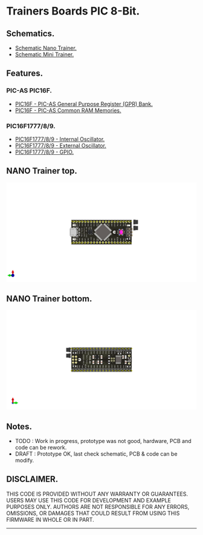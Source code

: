 # Trainers Boards PIC 8-Bit.

## Schematics.

- [Schematic Nano Trainer.](https://github.com/tronixio/trainers-pic8bit/blob/main/Kicad/nano/pdf/schematic.pdf)
- [Schematic Mini Trainer.](https://github.com/tronixio/trainers-pic8bit/blob/main/Kicad/mini/pdf/schematic.pdf)

<!-- ## PIC 8-Bit MCU Features. -->

<!-- - [PIC16F1777/8/9 Features](https://github.com/tronixio/trainers-pic8bit/tree/main/features#readme) -->

## Features.

### PIC-AS PIC16F.

- [PIC16F - PIC-AS General Purpose Register (GPR) Bank.](https://github.com/tronixio/trainers-pic8bit/blob/main/Features/pic16f/gpr.md)
- [PIC16F - PIC-AS Common RAM Memories.](https://github.com/tronixio/trainers-pic8bit/blob/main/Features/pic16f/ram.md)

### PIC16F1777/8/9.

- [PIC16F1777/8/9 - Internal Oscillator.](https://github.com/tronixio/trainers-pic8bit/blob/main/Features/pic16f177x/intosc.md)
- [PIC16F1777/8/9 - External Oscillator.](https://github.com/tronixio/trainers-pic8bit/blob/main/Features/pic16f177x/extosc.md)
- [PIC16F1777/8/9 - GPIO.](https://github.com/tronixio/trainers-pic8bit/blob/main/Features/pic16f177x/gpio.md)
<!--- [PIC16F1777/8/9 - CPP-PWM](https://github.com/tronixio/trainers-pic8bit/blob/main/features/pic16f177x//cpp-pwm.md) -->
<!--- [PIC16F1777/8/9 - SPI](https://github.com/tronixio/trainers-pic8bit/blob/main/features/pic16f177x//spi.md) -->
<!--- [PIC16F1777/8/9 - EUSART](https://github.com/tronixio/trainers-pic8bit/blob/main/features/pic16f177x//eusart.md) -->

## NANO Trainer top.

![NANO Trainer top.](https://github.com/tronixio/trainers-pic8bit/blob/main/Kicad/nano/pics/nano-top.png)

## NANO Trainer bottom.

![NANO Trainer bottom.](https://github.com/tronixio/trainers-pic8bit/blob/main/Kicad/nano/pics/nano-bottom.png)

## Notes.

- TODO : Work in progress, prototype was not good, hardware, PCB and code can be rework.
- DRAFT : Prototype OK, last check schematic, PCB & code can be modify.

## DISCLAIMER.

THIS CODE IS PROVIDED WITHOUT ANY WARRANTY OR GUARANTEES.
USERS MAY USE THIS CODE FOR DEVELOPMENT AND EXAMPLE PURPOSES ONLY.
AUTHORS ARE NOT RESPONSIBLE FOR ANY ERRORS, OMISSIONS, OR DAMAGES THAT COULD
RESULT FROM USING THIS FIRMWARE IN WHOLE OR IN PART.

---
